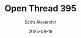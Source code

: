---
layout: podcast
title: "Open Thread 395"
author: Scott Alexander
description: https://www.astralcodexten.com/p/open-thread-395
date: 2025-08-18
length: 460707
duration: 115
guid: open-thread-395
---